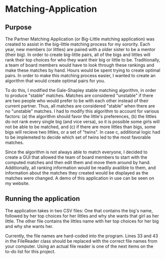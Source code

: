 # Matching-Application

## Purpose
The Partner Matching Application (or Big-Little matching application) was created to assist in the big-little matching process for my sorority. Each year, new members (or littles) are paired with a older sister to be a mentor (their big). In order to create big-little pairs, all of the bigs and littles will rank their top choices for who they want their big or little to be. Traditionally, a team of board members would have to look through these rankings and make these matches by hand. Hours would be spent trying to create optimal pairs. In order to make this matching process easier, I wanted to create an algorithm that would create optimal pairs for you.

To do this, I modified the Gale-Shapley stable matching algorithm, in order to produce "stable" matches. Matches are considered "unstable" if there are two people who would prefer to be with each other instead of their current partner. Thus, all matches are considered "stable" when there are no "unstable" matches. I had to modify this algorithm to account for various factors: (a) the algorithm should favor the little's preferences, (b) the littles do not rank every single big (and vice versa), so it is possible some girls will not be able to be matched, and (c) if there are more littles than bigs, some bigs will recieve two littles, or a set of "twins". In case c, additional logic had to be implemeted to decide which set of twins led to the most favorable matches. 

Since the algorithm is not always able to match everyone, I decided to create a GUI that allowed the team of board members to start with the computed matches and then edit them and move them around by hand. Additionally, all ranking information would be readily availible to them, and information about the matches they created would be displayed as the matches were changed. A demo of this application in use can be seen on my website. 

## Running the application
The application takes in two CSV files: One that contains the big's name, followed by her top choices for her littles and why she wants that girl as her little. The other file contains the littles name with her top choices for her big and why she wants her. 

Currently, the file names are hard-coded into the program. Lines 33 and 43 in the FileReader class should be replaced with the correct file names from your computer. Using an actual file reader is one of the next items on the to-do list for this project. 
